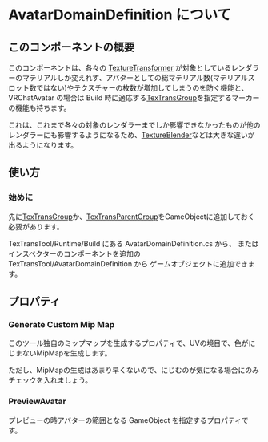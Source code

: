 # AvatarDomainDefinition について

## このコンポーネントの概要

このコンポーネントは、各々の [TextureTransformer](TextureTransformer.md) が対象としているレンダラーのマテリアルしか変えれず、アバターとしての総マテリアル数(マテリアルスロット数ではない)やテクスチャーの枚数が増加してしまうのを防ぐ機能と、VRChatAvatar の場合は Build 時に適応する[TexTransGroup](TexTransGroup.md)を指定するマーカーの機能も持ちます。

これは、これまで各々の対象のレンダラーまでしか影響できなかったものが他のレンダラーにも影響するようになるため、[TextureBlender](TextureBlender.md)などは大きな違いが出るようになります。

## 使い方

### 始めに

先に[TexTransGroup](TexTransGroup.md)か、[TexTransParentGroup](TexTransParentGroup.md)をGameObjectに追加しておく必要があります。

TexTransTool/Runtime/Build にある AvatarDomainDefinition.cs から、
またはインスペクターのコンポーネントを追加の TexTransTool/AvatarDomainDefinition から
ゲームオブジェクトに追加できます。

## プロパティ

### Generate Custom Mip Map

このツール独自のミップマップを生成するプロパティで、UVの境目で、色がにじまないMipMapを生成します。

ただし、MipMapの生成はあまり早くないので、にじむのが気になる場合にのみチェックを入れましょう。

### PreviewAvatar

プレビューの時アバターの範囲となる GameObject を指定するプロパティです。

